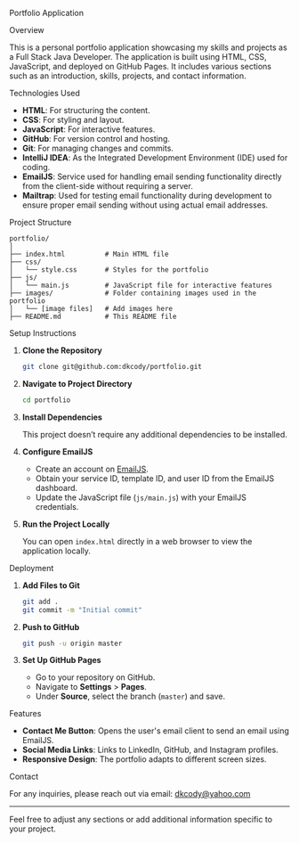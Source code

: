 Portfolio Application

Overview

This is a personal portfolio application showcasing my skills and projects as a Full Stack Java Developer. 
The application is built using HTML, CSS, JavaScript, and deployed on GitHub Pages. 
It includes various sections such as an introduction, skills, projects, and contact information.

Technologies Used

- **HTML**: For structuring the content.
- **CSS**: For styling and layout.
- **JavaScript**: For interactive features.
- **GitHub**: For version control and hosting.
- **Git**: For managing changes and commits.
- **IntelliJ IDEA**: As the Integrated Development Environment (IDE) used for coding.
- **EmailJS**: Service used for handling email sending functionality directly from the client-side without requiring a server.
- **Mailtrap**: Used for testing email functionality during development to ensure proper email sending without using actual email addresses.

Project Structure

```
portfolio/
│
├── index.html          # Main HTML file
├── css/
│   └── style.css       # Styles for the portfolio
├── js/
│   └── main.js         # JavaScript file for interactive features
├── images/             # Folder containing images used in the portfolio
│   └── [image files]   # Add images here
├── README.md           # This README file

```

Setup Instructions

1. **Clone the Repository**

   ```bash
   git clone git@github.com:dkcody/portfolio.git
   ```

2. **Navigate to Project Directory**

   ```bash
   cd portfolio
   ```

3. **Install Dependencies**

   This project doesn’t require any additional dependencies to be installed.

4. **Configure EmailJS**

   - Create an account on [EmailJS](https://www.emailjs.com/).
   - Obtain your service ID, template ID, and user ID from the EmailJS dashboard.
   - Update the JavaScript file (`js/main.js`) with your EmailJS credentials.

5. **Run the Project Locally**

   You can open `index.html` directly in a web browser to view the application locally.

Deployment

1. **Add Files to Git**

   ```bash
   git add .
   git commit -m "Initial commit"
   ```

2. **Push to GitHub**

   ```bash
   git push -u origin master
   ```

3. **Set Up GitHub Pages**

   - Go to your repository on GitHub.
   - Navigate to **Settings** > **Pages**.
   - Under **Source**, select the branch (`master`) and save.

Features

- **Contact Me Button**: Opens the user's email client to send an email using EmailJS.
- **Social Media Links**: Links to LinkedIn, GitHub, and Instagram profiles.
- **Responsive Design**: The portfolio adapts to different screen sizes.

Contact

For any inquiries, please reach out via email: [dkcody@yahoo.com](mailto:dkcody@yahoo.com)

---

Feel free to adjust any sections or add additional information specific to your project.

